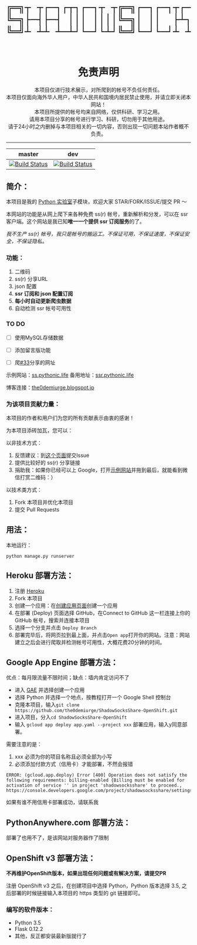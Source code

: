 <h1 align="center">
    <pre>
╔═╗┬ ┬┌─┐┌┬┐┌─┐┬ ┬╔═╗┌─┐┌─┐┬┌─┌─┐
╚═╗├─┤├─┤ │││ ││││╚═╗│ ││  ├┴┐└─┐
╚═╝┴ ┴┴ ┴─┴┘└─┘└┴┘╚═╝└─┘└─┘┴ ┴└─┘
    </pre>
</h1>

<h1 align="center"> 免责声明 </h1>

<p align="center">
本项目仅进行技术展示，对所爬到的帐号不负任何责任。
<br>
本项目仅面向海外华人用户，中华人民共和国境内居民禁止使用，并请立即关闭本网站！
<br>
本项目所提供的帐号均来自网络，仅供科研、学习之用。
<br>
请用本项目分享的帐号进行学习、科研，切勿用于其他用途。
<br>
请于24小时之内删掉与本项目相关的一切内容，否则出现一切问题本站作者概不负责。
</p>
<hr>

| **master** | **dev** |
|--------|--------|
| [![Build Status](https://travis-ci.org/the0demiurge/ShadowSocksShare-OpenShift.svg?branch=master)](https://travis-ci.org/the0demiurge/ShadowSocksShare-OpenShift) | [![Build Status](https://travis-ci.org/the0demiurge/ShadowSocksShare-OpenShift.svg?branch=dev)](https://travis-ci.org/the0demiurge/ShadowSocksShare-OpenShift) |


## 简介：

本项目是我的 [Python 实验室](https://github.com/the0demiurge/Python-Scripts)子模块，欢迎大家 STAR/FORK/ISSUE/提交 PR ～

本网站的功能是从网上爬下来各种免费 ss(r) 帐号，重新解析和分发，可以在 ssr 客户端。这个网站是我已知**唯一一个提供 ssr 订阅服务**的了。

*我不生产 ss(r) 帐号，我只是帐号的搬运工。不保证可用，不保证速度，不保证安全，不保证隐私。*

### 功能：

1. 二维码
2. ss(r) 分享URL
3. json 配置
4. **ssr 订阅和 json 配置订阅**
5. **每小时自动更新爬虫数据**
6. 自动检测 ssr 帐号可用性

### TO DO

- [ ] 使用MySQL存储数据
- [ ] 添加留言版功能
- [ ] 爬[#33](https://github.com/the0demiurge/ShadowSocksShare-OpenShift/issues/33)分享的网址


示例网站：[ss.pythonic.life](http://ss.pythonic.life)
备用地址：[ssr.pythonic.life](http://ssr.pythonic.life)

博客连接：[the0demiurge.blogspot.jp](https://the0demiurge.blogspot.jp/2017/07/shadowsocks.html)

### 为该项目贡献力量：
本项目的作者和用户们为您的所有贡献表示由衷的感谢！

为本项目添砖加瓦，您可以：

以非技术方式：

1. 反馈建议：到[这个页面](https://github.com/the0demiurge/ShadowSocksShare-OpenShift/issues)提交Issue
2. 提供比较好的 ss(r) 分享链接
3. 捐助我：如果你已经可以上 Google，打开[示例网站](http://ss.pythonic.life)并拖到最后，就能看到微信打赏二维码：）

以技术类方式：

1. Fork 本项目并优化本项目
2. 提交 Pull Requests

## 用法：
本地运行：

`python manage.py runserver`

## Heroku 部署方法：
1. 注册 [Heroku](https://heroku.com)
2. Fork 本项目
3. 创建一个应用：在[创建应用页面](https://dashboard.heroku.com/new-app)创建一个应用
4. 在部署 (Deploy) 页面选择 GitHub，在Connect to GitHub 这一栏连接上你的 GitHub 帐号，搜索并连接本项目
7. 选择一个分支并点击 `Deploy Branch`
8. 部署完毕后，将网页拉到最上面，并点击`Open app`打开你的网站。注意：网站建立之后会进行爬取并检测帐号可用性，大概花费20分钟的时间。

## Google App Engine 部署方法：
优点：每月限流量不限时间；缺点：墙内肯定访问不了

- 进入 [GAE](https://console.cloud.google.com/appengine) 并选择创建一个应用
- 选择 Python 并选择一个地点，按教程打开一个 Google Shell 控制台
- 克隆本项目，输入`git clone https://github.com/the0demiurge/ShadowSocksShare-OpenShift.git`
- 进入项目，分入`cd ShadowSocksShare-OpenShift`
- 输入 `gcloud app deploy app.yaml --project xxx` 部署应用，输入y同意部署。

需要注意的是：

1. xxx 必须为你的项目名称且必须全部为小写
2. 必须添加付款方式（信用卡）才能部署，不然会报错

```
ERROR: (gcloud.app.deploy) Error [400] Operation does not satisfy the following requirements: billing-enabled {Billing must be enabled for activation of service '' in project 'shadowsocksshare' to proceed., https://console.developers.google.com/project/shadowsocksshare/settings}
```

如果有谁不用信用卡部署成功，请联系我

## PythonAnywhere.com 部署方法：

部署了也用不了，是该网站对服务器作了限制

## OpenShift v3 部署方法：

**不再维护OpenShift版本，如果出现任何问题或有解决方案，请提交PR**

注册 OpenShift v3 之后，在创建项目中选择 Python，Python 版本选择 3.5, 之后部署的时候链接输入本项目的 https 类型的 git 链接即可。

### 编写的软件版本：

* Python 3.5
* Flask 0.12.2
* 其他，反正都安装最新版就行了

